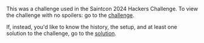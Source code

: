This was a challenge used in the Saintcon 2024
Hackers Challenge. To view the challenge with
no spoilers: go to the
[challenge](challenge/).

If, instead, you'd like to know the history, the
setup, and at least one solution to the challenge,
go to the 
[solution](solution/).
